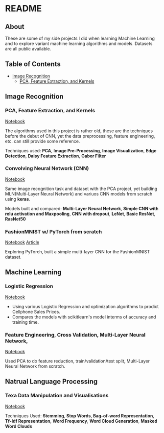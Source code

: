 # README

## About
These are some of my side projects I did when learning Machine Learning and to explore variant machine learning algorithms and models. Datasets are all public available. 

## Table of Contents
- [Image Recognition](#image-recognition)
    + [PCA, Feature Extraction, and Kernels](#pca-feature-extraction-and-kernels) 

## Image Recognition

### PCA, Feature Extraction, and Kernels

[Notebook](https://nbviewer.jupyter.org/github/wayofnumbers/SideProjects/blob/master/Image%20Recognitio_PCA.ipynb)

The algorithms used in this project is rather old, these are the techniques before the debut of CNN, yet the data preprocessing, feature engineering, etc. can still provide some reference. 

Techniques used: **PCA**, **Image Pre-Processing**, **Image Visualization**, **Edge Detection**, **Daisy Feature Extraction**, **Gabor Filter**

### Convolving Neural Network (CNN)

[Notebook](https://github.com/wayofnumbers/SideProjects/blob/master/Image%20Recognition_CNN.ipynb)

Same image recognition task and dataset with the PCA project, yet building MLN(Multi-Layer Neural Network) and variuos CNN models from scratch using **keras**. 

Models built and compared: **Multi-Layer Neural Network**, **Simple CNN with relu activation and Maxpooling**, **CNN with dropout**, **LeNet**, **Basic ResNet**, **RasNet50**

### FashionMNIST w/ PyTorch from scratch

[Notebook](https://github.com/wayofnumbers/SideProjects/blob/master/PyTorch_Tutorial_Basic_v1.ipynb)
[Article](https://wayofnumbers.com/build-a-fashion-mnist-cnn-pytorch-style-efb297e22582)

Exploring PyTorch, built a simple multi-layer CNN for the FashionMNIST dataset.

## Machine Learning

### Logistic Regression 

[Notebook](https://github.com/wayofnumbers/SideProjects/blob/master/Price%20Prediction.ipynb)

- Using various Logistic Regression and optimization algorithms to prodict Cellphone Sales Prices.
- Compares the models with scikitlearn's model interms of accuracy and training time. 

### Feature Engineering, Cross Validation, Multi-Layer Neural Network, 

[Notebook](https://github.com/wayofnumbers/SideProjects/blob/master/Star-Galaxy-Quasar%20Classification.ipynb)

Used PCA to do feature reduction, train/validation/test split, Multi-Layer Neural Network from scratch. 

## Natrual Language Processing

### Texa Data Manipulation and Visualisations

[Notebook](https://github.com/wayofnumbers/SideProjects/blob/master/Text%20Data%20Analysis.ipynb)

Techniques Used: **Stemming**, **Stop Words**, **Bag-of-word Representation**, **Tf-Idf Representation**, **Word Frequency**, **Word Cloud Generation**, **Masked Word Clouds**

